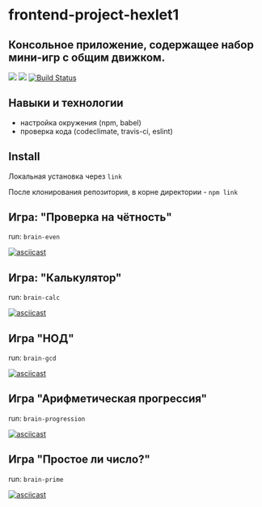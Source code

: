 # frontend-project-hexlet1

## Консольное приложение, содержащее набор мини-игр с общим движком.

<a href="https://codeclimate.com/github/codeclimate/codeclimate/maintainability"><img src="https://api.codeclimate.com/v1/badges/a99a88d28ad37a79dbf6/maintainability" /></a> <a href="https://codeclimate.com/github/codeclimate/codeclimate/test_coverage"><img src="https://api.codeclimate.com/v1/badges/a99a88d28ad37a79dbf6/test_coverage" /></a> [![Build Status](https://travis-ci.org/jurassic-period/frontend-project-hexlet1.svg?branch=master)](https://travis-ci.org/jurassic-period/frontend-project-hexlet1)

## Навыки и технологии

+ настройка окружения (npm, babel)
+ проверка кода (codeclimate, travis-ci, eslint)

## Install

Локальная установка через `link`

После клонирования репозитория, в корне директории - `npm link`

## Игра: "Проверка на чётность"
run: `brain-even`

[![asciicast](https://asciinema.org/a/Y2lcwmvv0zOrNNB2iP3T5rBPZ.svg)](https://asciinema.org/a/Y2lcwmvv0zOrNNB2iP3T5rBPZ)

## Игра: "Калькулятор"
run: `brain-calc`

[![asciicast](https://asciinema.org/a/dMMsXkY0fh0921pl5TPlqcsbP.svg)](https://asciinema.org/a/dMMsXkY0fh0921pl5TPlqcsbP)

## Игра "НОД"
run: `brain-gcd`

[![asciicast](https://asciinema.org/a/BCnE8D1ymSX48z03J8oLZhnNX.svg)](https://asciinema.org/a/BCnE8D1ymSX48z03J8oLZhnNX)

## Игра "Арифметическая прогрессия"
run: `brain-progression`

[![asciicast](https://asciinema.org/a/VX6YYfnOvXaApcx5sDCLoJ9de.svg)](https://asciinema.org/a/VX6YYfnOvXaApcx5sDCLoJ9de)

## Игра "Простое ли число?"
run: `brain-prime`

[![asciicast](https://asciinema.org/a/sG0lDF0ew91f0i9kkO7EvJH9d.svg)](https://asciinema.org/a/sG0lDF0ew91f0i9kkO7EvJH9d)